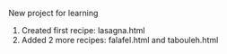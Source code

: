 New project for learning

1. Created first recipe: lasagna.html
2. Added 2 more recipes: falafel.html and tabouleh.html
